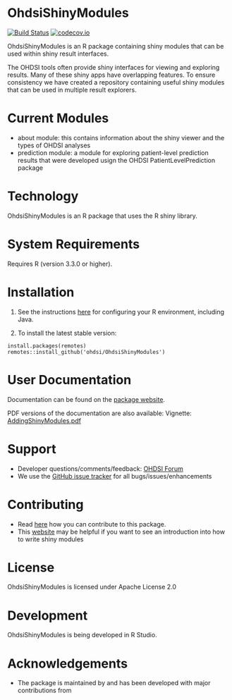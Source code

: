 OhdsiShinyModules
=================

[![Build Status](https://github.com/OHDSI/OhdsiShinyModules/workflows/R-CMD-check/badge.svg)](https://github.com/OHDSI/OhdsiShinyModules/actions?query=workflow%3AR-CMD-check)
[![codecov.io](https://codecov.io/github/OHDSI/OhdsiShinyModules/coverage.svg?branch=main)](https://codecov.io/github/OHDSI/OhdsiShinyModules?branch=main)

OhdsiShinyModules is an R package containing shiny modules that can be used within shiny result interfaces.

The OHDSI tools often provide shiny interfaces for viewing and exploring results.  Many of these shiny apps have overlapping features.  To ensure consistency we have created a repository containing useful shiny modules that can be used in multiple result explorers.

Current Modules
========
- about module: this contains information about the shiny viewer and the types of OHDSI analyses
- prediction module: a module for exploring patient-level prediction results that were developed usign the OHDSI PatientLevelPrediction package


Technology
==========
OhdsiShinyModules is an R package that uses the R shiny library.  

System Requirements
===================
Requires R (version 3.3.0 or higher). 

Installation
============

1. See the instructions [here](https://ohdsi.github.io/Hades/rSetup.html) for configuring your R environment, including Java.

2. To install the latest stable version:

```
install.packages(remotes)
remotes::install_github('ohdsi/OhdsiShinyModules')
```

User Documentation
==================
Documentation can be found on the [package website](https://ohdsi.github.io/OhdsiShinyModules/).

PDF versions of the documentation are also available:
Vignette: [AddingShinyModules.pdf](https://github.com/OHDSI/OhdsiShinyModules/blob/main/inst/doc/AddingShinyModules.pdf)


Support
=======
* Developer questions/comments/feedback: <a href="http://forums.ohdsi.org/c/developers">OHDSI Forum</a>
* We use the <a href="https://github.com/OHDSI/OhdsiShinyModules/issues">GitHub issue tracker</a> for all bugs/issues/enhancements

Contributing
============
* Read [here](https://ohdsi.github.io/Hades/contribute.html) how you can contribute to this package. 
* This [website](https://mastering-shiny.org/scaling-modules.html) may be helpful if you want to see an introduction into how to write shiny modules
 
License
=======
OhdsiShinyModules is licensed under Apache License 2.0

Development
===========
OhdsiShinyModules is being developed in R Studio.


# Acknowledgements

- The package is maintained by <add> and has been developed with major contributions from <add>
